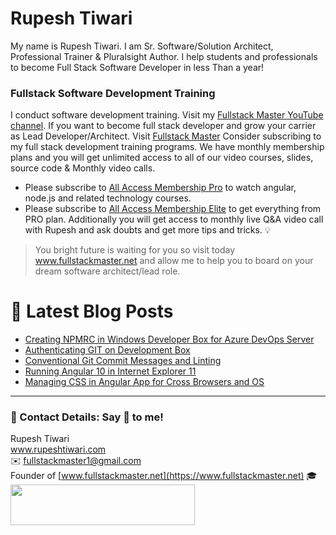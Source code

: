 # Rupesh Tiwari

My name is Rupesh Tiwari. I am Sr. Software/Solution Architect, Professional Trainer & Pluralsight Author. I help students and professionals to become Full Stack Software Developer in less Than a year!

### Fullstack Software Development Training

I conduct software development training. Visit my [Fullstack Master YouTube channel](https://youtube.com/fullstackmaster). If you want to become full stack developer and grow your carrier as Lead Developer/Architect. Visit [Fullstack Master](https://www.fullstackmaster.net) Consider subscribing to my full stack development training programs. We have monthly membership plans and you will get unlimited access to all of our video courses, slides, source code & Monthly video calls.

- Please subscribe to [All Access Membership Pro](www.fullstackmaster.net/pro) to watch angular, node.js and related technology courses.
- Please subscribe to [All Access Membership Elite](www.fullstackmaster.net/elite) to get everything from PRO plan. Additionally you will get access to monthly live Q&A video call with Rupesh and ask doubts and get more tips and tricks.
💡
> You bright future is waiting for you so visit today www.fullstackmaster.net and allow me to help you to board on your dream software architect/lead role.

# 📩 Latest Blog Posts

<!-- BLOG-POST-LIST:START -->
- [Creating NPMRC in Windows Developer Box for Azure DevOps Server](http://www.rupeshtiwari.com/2021-02-13-setting-up-npmrc-in-windows-developer-box-for-azure-devops-server/)
- [Authenticating GIT on Development Box](http://www.rupeshtiwari.com/2021-02-12-authenticating-git-on-development-box/)
- [Conventional Git Commit Messages and Linting](http://www.rupeshtiwari.com/2021-02-08-conventional-git-commit-messages-and-linting/)
- [Running Angular 10 in Internet Explorer 11](http://www.rupeshtiwari.com/2021-02-03-running-angular-10-in-internet-explorer-11-date-2021-02-04/)
- [Managing CSS in Angular App for Cross Browsers and OS](http://www.rupeshtiwari.com/2021-02-03-managing-css-in-angular-app-for-cross-browsers-and-os/)
<!-- BLOG-POST-LIST:END -->

---

### 💖 Contact Details: Say 👋 to me!

Rupesh Tiwari\
www.rupeshtiwari.com \
✉️ <fullstackmaster1@gmail.com> \
Founder of [www.fullstackmaster.net](https://www.fullstackmaster.net) 🎓 \
[<img src="https://i.imgur.com/9OCLciM.png" width="295" height="65">](http://www.fullstackmaster.net)
